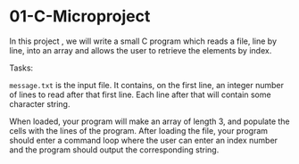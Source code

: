 # 01-C-Microproject

In this project , we will write a small C program which reads a file, line by line, into an array and allows the user to retrieve the elements by index. 

Tasks:


`message.txt` is the input file. It contains, on the first line, an integer number of lines to read after that first line. Each line after that will contain some character string. 

When loaded, your program will make an array of length 3, and populate the cells with the lines of the program. After loading the file, your program should enter a command loop where the user can enter an index number and the program should output the corresponding string.
